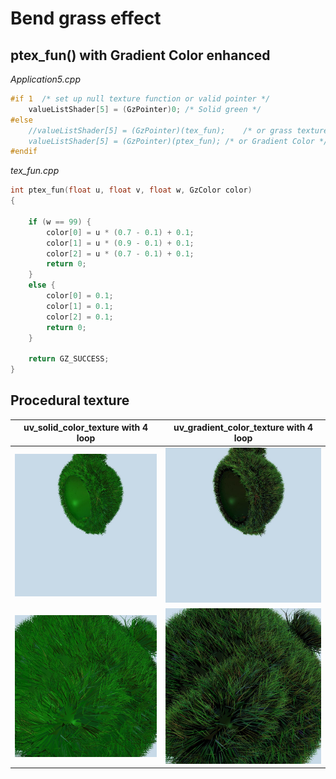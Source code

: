 # Bend grass effect

## ptex_fun() with Gradient Color enhanced

_Application5.cpp_
``` cpp
#if 1  /* set up null texture function or valid pointer */
	valueListShader[5] = (GzPointer)0; /* Solid green */
#else
	//valueListShader[5] = (GzPointer)(tex_fun);	/* or grass texture */
	valueListShader[5] = (GzPointer)(ptex_fun);	/* or Gradient Color */
#endif
```

_tex_fun.cpp_
``` cpp
int ptex_fun(float u, float v, float w, GzColor color)
{

	if (w == 99) {
		color[0] = u * (0.7 - 0.1) + 0.1;
		color[1] = u * (0.9 - 0.1) + 0.1;
		color[2] = u * (0.7 - 0.1) + 0.1;
		return 0;
	}
	else {
		color[0] = 0.1;
		color[1] = 0.1;
		color[2] = 0.1;
		return 0;
	}

	return GZ_SUCCESS;
}
```

## Procedural texture
uv_solid_color_texture with 4 loop           |  uv_gradient_color_texture with 4 loop
:-------------------------:|:-------------------------:
![](../../screenshots/output_uv_solid_color_texture.jpg) | ![](../../screenshots/output_uv_gradient_color_texture.jpg)
![](../../screenshots/output_solid_camera_2.jpg) | ![](../../screenshots/output_gradient_camera_2.jpg)
